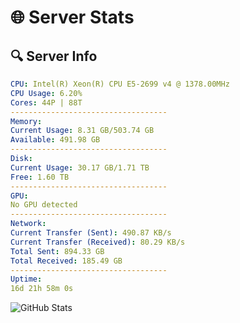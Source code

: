 # 🌐 Server Stats
## 🔍 Server Info
```yaml
CPU: Intel(R) Xeon(R) CPU E5-2699 v4 @ 1378.00MHz
CPU Usage: 6.20%
Cores: 44P | 88T
-----------------------------------
Memory:
Current Usage: 8.31 GB/503.74 GB
Available: 491.98 GB
-----------------------------------
Disk:
Current Usage: 30.17 GB/1.71 TB
Free: 1.60 TB
-----------------------------------
GPU:
No GPU detected
-----------------------------------
Network:
Current Transfer (Sent): 490.87 KB/s
Current Transfer (Received): 80.29 KB/s
Total Sent: 894.33 GB
Total Received: 185.49 GB
-----------------------------------
Uptime:
16d 21h 58m 0s
```
![GitHub Stats](https://img.shields.io/badge/Updated-2025-05-06_15:06:48-blue)